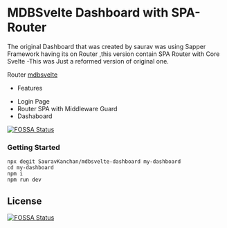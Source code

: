#  MDBSvelte Dashboard with SPA-Router
The original Dashboard that was created by saurav was using Sapper Framework having its on Router  ,this version contain SPA Router with Core Svelte
-This was Just a reformed version of original one.

Router [mdbsvelte](https://www.npmjs.com/package/svelte-router-spa)

* Features
- Login Page
- Router SPA with Middleware Guard
- Dashaboard 

[![FOSSA Status](https://app.fossa.com/api/projects/git%2Bgithub.com%2FSauravKanchan%2Fmdbsvelte-dashboard.svg?type=shield)](https://app.fossa.com/projects/git%2Bgithub.com%2FSauravKanchan%2Fmdbsvelte-dashboard?ref=badge_shield)

### Getting Started
```shell script
npx degit SauravKanchan/mdbsvelte-dashboard my-dashboard
cd my-dashboard
npm i
npm run dev
```


## License
[![FOSSA Status](https://app.fossa.com/api/projects/git%2Bgithub.com%2FSauravKanchan%2Fmdbsvelte-dashboard.svg?type=large)](https://app.fossa.com/projects/git%2Bgithub.com%2FSauravKanchan%2Fmdbsvelte-dashboard?ref=badge_large)
